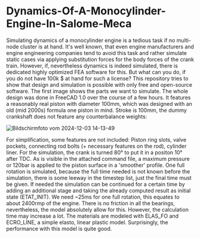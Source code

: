 # Dynamics-Of-A-Monocylinder-Engine-In-Salome-Meca
Simulating dynamics of a monocylinder engine is a tedious task if no multi-node cluster is at hand. It's well known, that even engine manufacturers and engine engineering companies tend to avoid this task and rather simulate static cases via applying substitution forces for the body forces of the crank train. However, if, nevertheless dynamics is indeed simulated, there is dedicated highly optimized FEA software for this. But what can you do, if you do not have 100k $ at hand for such a license? This repository tries to show that design and simulation is possible with only free and open-source software. The first image shows the parts we want to simulate. The whole design was done in FreeCAD 1.0 over the course of a few hours. It features a reasonably real piston with diameter 100mm, which was designed with an old (mid 2000s) formula one piston in mind. Stroke is 100mm, the dummy crankshaft does not feature any counterbalance weights:

![Bildschirmfoto vom 2024-12-03 14-13-49](https://github.com/user-attachments/assets/c129836e-a63b-4ed8-b071-8631eb0e7c8a)

For simplification, some features are not included: Piston ring slots, valve pockets, connecting rod bolts (+ necessary features on the rod), cylinder liner. For the simulation, the crank is turned 80° to put it in a positon 10° after TDC. As is visible in the attached command file, a maximum pressure or 120bar is applied to the piston surface in a 'smoother' profile. One full rotation is simulated, because the full time needed is not known before the simulation, there is some leeway in the timestep list, just the final time must be given. If needed the simulation can be continued for a certain time by adding an additional stage and taking the already computed result as initial state (ETAT_INIT). We need ~25ms for one full rotation, this equates to about 2400rmp of the engine. There is no friction in all the bearings, nevertheless, the model absolutely allow for this. However, the calculation time may increase a lot. The materials are modeled with ELAS_FO and ECRO_LINE, a simple elasto, linear plastic model. Surprisingly, the performance with this model is quite good. 

